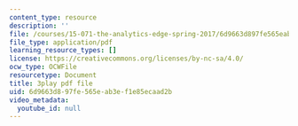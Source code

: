 ```yaml
---
content_type: resource
description: ''
file: /courses/15-071-the-analytics-edge-spring-2017/6d9663d897fe565eab3ef1e85ecaad2b_SBWns1XNcuY.pdf
file_type: application/pdf
learning_resource_types: []
license: https://creativecommons.org/licenses/by-nc-sa/4.0/
ocw_type: OCWFile
resourcetype: Document
title: 3play pdf file
uid: 6d9663d8-97fe-565e-ab3e-f1e85ecaad2b
video_metadata:
  youtube_id: null
---
```

